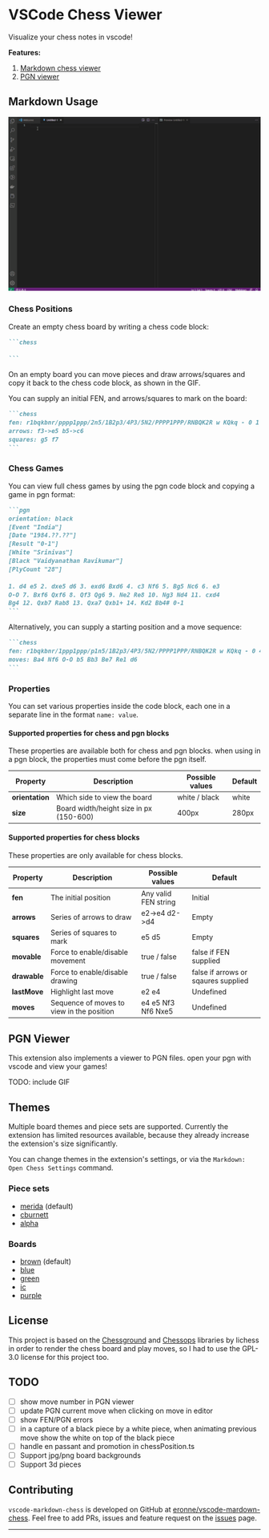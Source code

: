 # VSCode Chess Viewer

Visualize your chess notes in vscode!

**Features:**

1. [Markdown chess viewer](#markdown-usage)
2. [PGN viewer](#pgn-viewer)

## Markdown Usage

![vscode-markdown-chess demo](./images/demo.gif)

### Chess Positions

Create an empty chess board by writing a chess code block:

````markdown
```chess

```
````

On an empty board you can move pieces and draw arrows/squares and copy it back to the chess code block, as shown in the GIF.

You can supply an initial FEN, and arrows/squares to mark on the board:

````markdown
```chess
fen: r1bqkbnr/pppp1ppp/2n5/1B2p3/4P3/5N2/PPPP1PPP/RNBQK2R w KQkq - 0 1
arrows: f3->e5 b5->c6
squares: g5 f7
```
````

### Chess Games

You can view full chess games by using the pgn code block and copying a game in pgn format:

````markdown
```pgn
orientation: black
[Event "India"]
[Date "1984.??.??"]
[Result "0-1"]
[White "Srinivas"]
[Black "Vaidyanathan Ravikumar"]
[PlyCount "28"]

1. d4 e5 2. dxe5 d6 3. exd6 Bxd6 4. c3 Nf6 5. Bg5 Nc6 6. e3
O-O 7. Bxf6 Qxf6 8. Qf3 Qg6 9. Ne2 Re8 10. Ng3 Nd4 11. cxd4
Bg4 12. Qxb7 Rab8 13. Qxa7 Qxb1+ 14. Kd2 Bb4# 0-1
```
````

Alternatively, you can supply a starting position and a move sequence:

````markdown
```chess
fen: r1bqkbnr/1ppp1ppp/p1n5/1B2p3/4P3/5N2/PPPP1PPP/RNBQK2R w KQkq - 0 4
moves: Ba4 Nf6 O-O b5 Bb3 Be7 Re1 d6
```
````

### Properties

You can set various properties inside the code block, each one in a separate line in the format `name: value`.

#### Supported properties for chess and pgn blocks

These properties are available both for chess and pgn blocks. when using in a pgn block, the properties must come before the pgn itself.

| **Property**    | **Description**                         | **Possible values** | **Default** |
| --------------- | --------------------------------------- | ------------------- | ----------- |
| **orientation** | Which side to view the board            | white / black       | white       |
| **size**        | Board width/height size in px (150-600) | 400px               | 280px       |

#### Supported properties for chess blocks

These properties are only available for chess blocks.

| **Property** | **Description**                           | **Possible values**  | **Default**                         |
| ------------ | ----------------------------------------- | -------------------- | ----------------------------------- |
| **fen**      | The initial position                      | Any valid FEN string | Initial                             |
| **arrows**   | Series of arrows to draw                  | e2->e4 d2->d4        | Empty                               |
| **squares**  | Series of squares to mark                 | e5 d5                | Empty                               |
| **movable**  | Force to enable/disable movement          | true / false         | false if FEN supplied               |
| **drawable** | Force to enable/disable drawing           | true / false         | false if arrows or sqaures supplied |
| **lastMove** | Highlight last move                       | e2 e4                | Undefined                           |
| **moves**    | Sequence of moves to view in the position | e4 e5 Nf3 Nf6 Nxe5   | Undefined                           |

## PGN Viewer

This extension also implements a viewer to PGN files. open your pgn with vscode and view your games!

TODO: include GIF

## Themes

Multiple board themes and piece sets are supported. Currently the extension has limited resources available, because they already increase the extension's size significantly.

You can change themes in the extension's settings, or via the `Markdown: Open Chess Settings` command.

### Piece sets

- [merida](https://github.com/lichess-org/lila/blob/master/public/piece/merida/bK.svg) (default)
- [cburnett](https://github.com/lichess-org/lila/blob/master/public/piece/cburnett/bK.svg)
- [alpha](https://github.com/lichess-org/lila/blob/master/public/piece/alpha/bK.svg)

### Boards

- [brown](https://github.com/lichess-org/lila/blob/master/public/images/board/svg/brown.svg) (default)
- [blue](https://github.com/lichess-org/lila/blob/master/public/images/board/svg/blue.svg)
- [green](https://github.com/lichess-org/lila/blob/master/public/images/board/svg/green.svg)
- [ic](https://github.com/lichess-org/lila/blob/master/public/images/board/svg/ic.svg)
- [purple](https://github.com/lichess-org/lila/blob/master/public/images/board/svg/purple.svg)

## License

This project is based on the [Chessground](https://github.com/lichess-org/chessground) and [Chessops](https://github.com/niklasf/chessops) libraries by lichess in order to render the chess board and play moves, so I had to use the GPL-3.0 license for this project too.

## TODO

- [ ] show move number in PGN viewer
- [ ] update PGN current move when clicking on move in editor
- [ ] show FEN/PGN errors
- [ ] in a capture of a black piece by a white piece, when animating previous move show the white on top of the black piece
- [ ] handle en passant and promotion in chessPosition.ts
- [ ] Support jpg/png board backgrounds
- [ ] Support 3d pieces

## Contributing

`vscode-markdown-chess` is developed on GitHub at [eronne/vscode-mardown-chess](https://github.com/eronnen/vscode-markdown-chess). Feel free to add PRs, issues and feature request on the [issues](https://github.com/eronnen/vscode-markdown-chess/issues) page.

---

